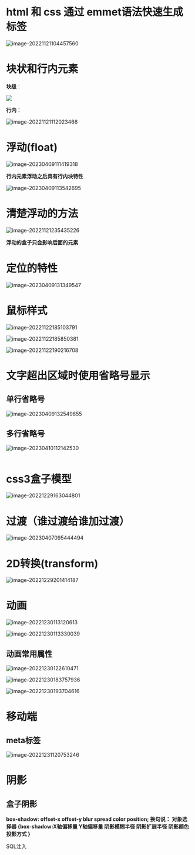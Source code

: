 # html 和 css 通过 emmet语法快速生成标签

![image-20221121104457560](D:/ProgramFiles/typora/typora-images/image-20221121104457560.png)

# 块状和行内元素

**块级**：

![](D:/ProgramFiles/typora/typora-images/image-20221121111631011.png)

**行内**：

![image-20221121112023466](D:/ProgramFiles/typora/typora-images/image-20221121112023466.png)



# 浮动(float)

![image-20230409111419318](D:\ProgramFiles\Typora\typora-images\image-20230409111419318.png)





**行内元素浮动之后具有行内块特性**

![image-20230409113542695](D:\ProgramFiles\Typora\typora-images\image-20230409113542695.png)



# 清楚浮动的方法

![image-20221121235435226](D:/ProgramFiles/typora/typora-images/image-20221121235435226.png)



**浮动的盒子只会影响后面的元素**





# 定位的特性



![image-20230409131349547](D:\ProgramFiles\Typora\typora-images\image-20230409131349547.png)





# 鼠标样式

![image-20221122185103791](D:/ProgramFiles/typora/typora-images/image-20221122185103791.png)

![image-20221122185850381](D:/ProgramFiles/typora/typora-images/image-20221122185850381.png)

![image-20221122190216708](D:/ProgramFiles/typora/typora-images/image-20221122190216708.png)





# 文字超出区域时使用省略号显示 

## 单行省略号

![image-20230409132549855](D:\ProgramFiles\Typora\typora-images\image-20230409132549855.png)

## 多行省略号

![image-20230410112142530](D:\ProgramFiles\Typora\typora-images\image-20230410112142530.png)



```css

```





# css3盒子模型

![image-20221229163044801](D:/ProgramFiles/typora/typora-images/image-20221229163044801.png)

# 过渡（谁过渡给谁加过渡）

![image-20230407095444494](D:\ProgramFiles\Typora\typora-images\image-20230407095444494.png)





# 2D转换(transform)

![image-20221229201414187](D:/ProgramFiles/typora/typora-images/image-20221229201414187.png)

# 动画

![image-20221230113120613](D:/ProgramFiles/typora/typora-images/image-20221230113120613.png)

![image-20221230113330039](D:/ProgramFiles/typora/typora-images/image-20221230113330039.png)



## 动画常用属性

![image-20221230122610471](D:/ProgramFiles/typora/typora-images/image-20221230122610471.png)



![image-20221230183757936](D:/ProgramFiles/typora/typora-images/image-20221230183757936.png)

![image-20221230193704616](D:/ProgramFiles/typora/typora-images/image-20221230193704616.png)



# 移动端

## meta标签

![image-20221231120753246](D:/ProgramFiles/typora/typora-images/image-20221231120753246.png)

# 阴影

## 盒子阴影

**box-shadow: offset-x offset-y blur spread color position;
换句说： 对象选择器 {box-shadow:X轴偏移量 Y轴偏移量 阴影模糊半径 阴影扩展半径 阴影颜色 投影方式 }**





SQL注入



